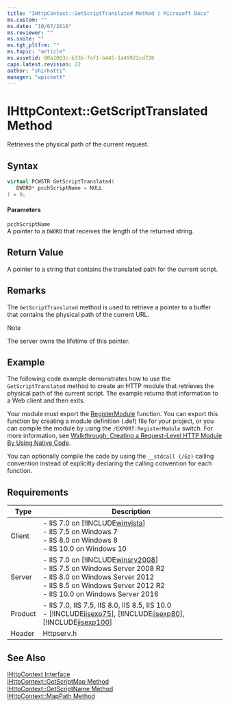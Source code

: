 ```yaml
---
title: "IHttpContext::GetScriptTranslated Method | Microsoft Docs"
ms.custom: ""
ms.date: "10/07/2016"
ms.reviewer: ""
ms.suite: ""
ms.tgt_pltfrm: ""
ms.topic: "article"
ms.assetid: 80a1063c-b33b-7af1-b445-1a49922cd728
caps.latest.revision: 22
author: "shirhatti"
manager: "wpickett"
---
```

# IHttpContext::GetScriptTranslated Method
Retrieves the physical path of the current request.  
  
## Syntax  
  
```cpp  
virtual PCWSTR GetScriptTranslated(  
   DWORD* pcchScriptName = NULL  
) = 0;  
```  
  
#### Parameters  
 `pcchScriptName`  
 A pointer to a `DWORD` that receives the length of the returned string.  
  
## Return Value  
 A pointer to a string that contains the translated path for the current script.  
  
## Remarks  
 The `GetScriptTranslated` method is used to retrieve a pointer to a buffer that contains the physical path of the current URL.  
  
> [!NOTE]
>  The server owns the lifetime of this pointer.  
  
## Example  
 The following code example demonstrates how to use the `GetScriptTranslated` method to create an HTTP module that retrieves the physical path of the current script. The example returns that information to a Web client and then exits.  
  
<!-- TODO: review snippet reference  [!CODE [IHttpContextGetScriptTranslated#1](IHttpContextGetScriptTranslated#1)]  -->  
  
 Your module must export the [RegisterModule](../../web-development-reference\webdev-native-api-reference/pfn-registermodule-function.md) function. You can export this function by creating a module definition (.def) file for your project, or you can compile the module by using the `/EXPORT:RegisterModule` switch. For more information, see [Walkthrough: Creating a Request-Level HTTP Module By Using Native Code](../../web-development-reference\native-code-development-overview\walkthrough-creating-a-request-level-http-module-by-using-native-code.md).  
  
 You can optionally compile the code by using the `__stdcall (/Gz)` calling convention instead of explicitly declaring the calling convention for each function.  
  
## Requirements  
  
|Type|Description|  
|----------|-----------------|  
|Client|-   IIS 7.0 on [!INCLUDE[winvista](../../wmi-provider/includes/winvista-md.md)]<br />-   IIS 7.5 on Windows 7<br />-   IIS 8.0 on Windows 8<br />-   IIS 10.0 on Windows 10|  
|Server|-   IIS 7.0 on [!INCLUDE[winsrv2008](../../wmi-provider/includes/winsrv2008-md.md)]<br />-   IIS 7.5 on Windows Server 2008 R2<br />-   IIS 8.0 on Windows Server 2012<br />-   IIS 8.5 on Windows Server 2012 R2<br />-   IIS 10.0 on Windows Server 2016|  
|Product|-   IIS 7.0, IIS 7.5, IIS 8.0, IIS 8.5, IIS 10.0<br />-   [!INCLUDE[iisexp75](../../web-development-reference/native-code-api-reference/includes/iisexp75-md.md)], [!INCLUDE[iisexp80](../../web-development-reference/native-code-api-reference/includes/iisexp80-md.md)], [!INCLUDE[iisexp100](../../web-development-reference/native-code-api-reference/includes/iisexp100-md.md)]|  
|Header|Httpserv.h|  
  
## See Also  
 [IHttpContext Interface](../../web-development-reference\webdev-native-api-reference/ihttpcontext-interface.md)   
 [IHttpContext::GetScriptMap Method](../../web-development-reference\webdev-native-api-reference/ihttpcontext-getscriptmap-method.md)   
 [IHttpContext::GetScriptName Method](../../web-development-reference\webdev-native-api-reference/ihttpcontext-getscriptname-method.md)   
 [IHttpContext::MapPath Method](../../web-development-reference\webdev-native-api-reference/ihttpcontext-mappath-method.md)